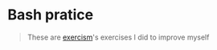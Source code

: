 # Bash pratice

> These are [exercism](https://exercism.org/tracks/bash/exercises)'s exercises I did to improve myself
